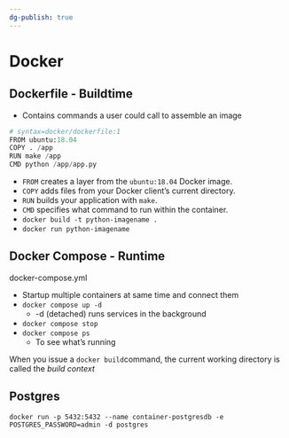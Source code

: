 ```yaml
---
dg-publish: true
---
```

# Docker

## Dockerfile - Buildtime

-   Contains commands a user could call to assemble an image

```python
# syntax=docker/dockerfile:1
FROM ubuntu:18.04
COPY . /app
RUN make /app
CMD python /app/app.py
```

-   `FROM` creates a layer from the `ubuntu:18.04` Docker image.
-   `COPY` adds files from your Docker client’s current directory.
-   `RUN` builds your application with `make`.
-   `CMD` specifies what command to run within the container.
-   `docker build -t python-imagename .`
-   `docker run python-imagename`

## Docker Compose - Runtime

docker-compose.yml

-   Startup multiple containers at same time and connect them
-   `docker compose up -d`
    -   -d (detached) runs services in the background
-   `docker compose stop`
-   `docker compose ps`
    -   To see what’s running

When you issue a `docker build`command, the current working directory is called the _build context_

## Postgres

`docker run -p 5432:5432 --name container-postgresdb -e POSTGRES_PASSWORD=admin -d postgres`